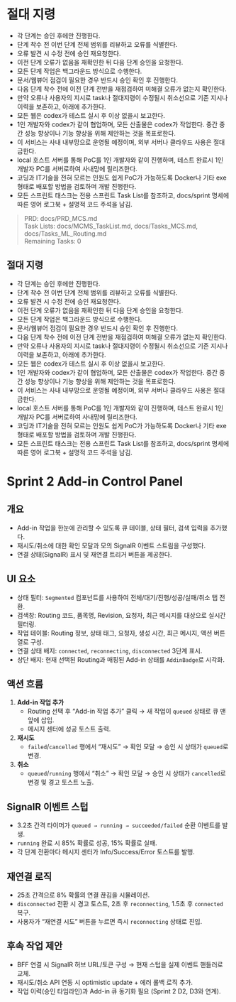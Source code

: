 # 절대 지령
- 각 단계는 승인 후에만 진행한다.
- 단계 착수 전 이번 단계 전체 범위를 리뷰하고 오류를 식별한다.
- 오류 발견 시 수정 전에 승인 재요청한다.
- 이전 단계 오류가 없음을 재확인한 뒤 다음 단계 승인을 요청한다.
- 모든 단계 작업은 백그라운드 방식으로 수행한다.
- 문서/웹뷰어 점검이 필요한 경우 반드시 승인 확인 후 진행한다.
- 다음 단계 착수 전에 이전 단계 전반을 재점검하여 미해결 오류가 없는지 확인한다.
- 만약 오류나 사용자의 지시로 task나 절대지령이 수정될시 취소선으로 기존 지시나 이력을 보존하고, 아래에 추가한다.
- 모든 웹은 codex가 테스트 실시 후 이상 없을시 보고한다.
- 1인 개발자와 codex가 같이 협업하며, 모든 산출물은 codex가 작업한다. 중간 중간 성능 향상이나 기능 향상을 위해 제안하는 것을 목표로한다.
- 이 서비스는 사내 내부망으로 운영될 예정이며, 외부 서버나 클라우드 사용은 절대 금한다.
- local 호스트 서버를 통해 PoC를 1인 개발자와 같이 진행하며, 테스트 완료시 1인 개발자 PC를 서버로하여 사내망에 릴리즈한다.
- 코딩과 IT기술을 전혀 모르는 인원도 쉽게 PoC가 가능하도록 Docker나 기타 exe 형태로 배포할 방법을 검토하며 개발 진행한다.
- 모든 스프린트 태스크는 전용 스프린트 Task List를 참조하고, docs/sprint 명세에 따른 영어 로그북 + 설명적 코드 주석을 남김.

> PRD: docs/PRD_MCS.md  
> Task Lists: docs/MCMS_TaskList.md, docs/Tasks_MCS.md, docs/Tasks_ML_Routing.md  
> Remaining Tasks: 0

## 절대 지령
- 각 단계는 승인 후에만 진행한다.
- 단계 착수 전 이번 단계 전체 범위를 리뷰하고 오류를 식별한다.
- 오류 발견 시 수정 전에 승인 재요청한다.
- 이전 단계 오류가 없음을 재확인한 뒤 다음 단계 승인을 요청한다.
- 모든 단계 작업은 백그라운드 방식으로 수행한다.
- 문서/웹뷰어 점검이 필요한 경우 반드시 승인 확인 후 진행한다.
- 다음 단계 착수 전에 이전 단계 전반을 재점검하여 미해결 오류가 없는지 확인한다.
- 만약 오류나 사용자의 지시로 task나 절대지령이 수정될시 취소선으로 기존 지시나 이력을 보존하고, 아래에 추가한다.
- 모든 웹은 codex가 테스트 실시 후 이상 없을시 보고한다.
- 1인 개발자와 codex가 같이 협업하며, 모든 산출물은 codex가 작업한다. 중간 중간 성능 향상이나 기능 향상을 위해 제안하는 것을 목표로한다.
- 이 서비스는 사내 내부망으로 운영될 예정이며, 외부 서버나 클라우드 사용은 절대 금한다.
- local 호스트 서버를 통해 PoC를 1인 개발자와 같이 진행하며, 테스트 완료시 1인 개발자 PC를 서버로하여 사내망에 릴리즈한다.
- 코딩과 IT기술을 전혀 모르는 인원도 쉽게 PoC가 가능하도록 Docker나 기타 exe 형태로 배포할 방법을 검토하며 개발 진행한다.
- 모든 스프린트 태스크는 전용 스프린트 Task List를 참조하고, docs/sprint 명세에 따른 영어 로그북 + 설명적 코드 주석을 남김.
# Sprint 2 Add-in Control Panel

## 개요
- Add-in 작업을 한눈에 관리할 수 있도록 큐 테이블, 상태 필터, 검색 입력을 추가했다.
- 재시도/취소에 대한 확인 모달과 모의 SignalR 이벤트 스트림을 구성했다.
- 연결 상태(SignalR) 표시 및 재연결 트리거 버튼을 제공한다.

## UI 요소
- 상태 필터: `Segmented` 컴포넌트를 사용하여 전체/대기/진행/성공/실패/취소 탭 전환.
- 검색창: Routing 코드, 품목명, Revision, 요청자, 최근 메시지를 대상으로 실시간 필터링.
- 작업 테이블: Routing 정보, 상태 태그, 요청자, 생성 시간, 최근 메시지, 액션 버튼 열로 구성.
- 연결 상태 배지: `connected`, `reconnecting`, `disconnected` 3단계 표시.
- 상단 배지: 현재 선택된 Routing과 매핑된 Add-in 상태를 `AddinBadge`로 시각화.

## 액션 흐름
1. **Add-in 작업 추가**
   - Routing 선택 후 “Add-in 작업 추가” 클릭 → 새 작업이 `queued` 상태로 큐 맨 앞에 삽입.
   - 메시지 센터에 성공 토스트 출력.
2. **재시도**
   - `failed`/`cancelled` 행에서 “재시도” → 확인 모달 → 승인 시 상태가 `queued`로 변경.
3. **취소**
   - `queued`/`running` 행에서 “취소” → 확인 모달 → 승인 시 상태가 `cancelled`로 변경 및 경고 토스트 노출.

## SignalR 이벤트 스텁
- 3.2초 간격 타이머가 `queued → running → succeeded/failed` 순환 이벤트를 발생.
- `running` 완료 시 85% 확률로 성공, 15% 확률로 실패.
- 각 단계 전환마다 메시지 센터가 Info/Success/Error 토스트를 발행.

## 재연결 로직
- 25초 간격으로 8% 확률의 연결 끊김을 시뮬레이션.
- `disconnected` 전환 시 경고 토스트, 2초 후 `reconnecting`, 1.5초 후 `connected` 복구.
- 사용자가 “재연결 시도” 버튼을 누르면 즉시 `reconnecting` 상태로 진입.

## 후속 작업 제안
- BFF 연결 시 SignalR 허브 URL/토큰 구성 → 현재 스텁을 실제 이벤트 핸들러로 교체.
- 재시도/취소 API 연동 시 optimistic update + 에러 롤백 로직 추가.
- 작업 이력(승인 타임라인)과 Add-in 큐 동기화 필요 (Sprint 2 D2, D3와 연계).

